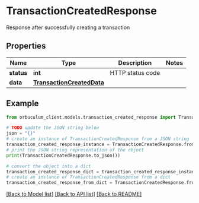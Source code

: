 # TransactionCreatedResponse

Response after successfully creating a transaction

## Properties

Name | Type | Description | Notes
------------ | ------------- | ------------- | -------------
**status** | **int** | HTTP status code | 
**data** | [**TransactionCreatedData**](TransactionCreatedData.md) |  | 

## Example

```python
from orbuculum_client.models.transaction_created_response import TransactionCreatedResponse

# TODO update the JSON string below
json = "{}"
# create an instance of TransactionCreatedResponse from a JSON string
transaction_created_response_instance = TransactionCreatedResponse.from_json(json)
# print the JSON string representation of the object
print(TransactionCreatedResponse.to_json())

# convert the object into a dict
transaction_created_response_dict = transaction_created_response_instance.to_dict()
# create an instance of TransactionCreatedResponse from a dict
transaction_created_response_from_dict = TransactionCreatedResponse.from_dict(transaction_created_response_dict)
```
[[Back to Model list]](../README.md#documentation-for-models) [[Back to API list]](../README.md#documentation-for-api-endpoints) [[Back to README]](../README.md)


